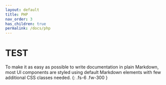 ```yaml
---
layout: default
title: PHP
nav_order: 3
has_children: true
permalink: /docs/php
---
```


# TEST

To make it as easy as possible to write documentation in plain Markdown, most UI components are styled using default Markdown elements with few additional CSS classes needed.
{: .fs-6 .fw-300 }